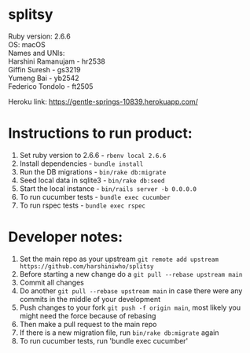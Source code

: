 # splitsy
Ruby version: 2.6.6  
OS: macOS  
Names and UNIs:  
Harshini Ramanujam - hr2538  
Giffin Suresh -  gs3219  
Yumeng Bai - yb2542  
Federico Tondolo - ft2505  

Heroku link: https://gentle-springs-10839.herokuapp.com/

# Instructions to run product:
1. Set ruby version to 2.6.6 - `rbenv local 2.6.6`
2. Install dependencies - `bundle install`
3. Run the DB migrations - `bin/rake db:migrate`
4. Seed local data in sqlite3 - `bin/rake db:seed`
5. Start the local instance - `bin/rails server -b 0.0.0.0`
6. To run cucumber tests - `bundle exec cucumber`
7. To run rspec tests - `bundle exec rspec`

# Developer notes:
1. Set the main repo as your upstream `git remote add upstream https://github.com/harshiniwho/splitsy`
2. Before starting a new change do a `git pull --rebase upstream main`
3. Commit all changes
4. Do another `git pull --rebase upstream main` in case there were any commits in the middle of your development
5. Push changes to your fork `git push -f origin main`, most likely you might need the force because of rebasing
6. Then make a pull request to the main repo 
7. If there is a new migration file, run `bin/rake db:migrate` again
8. To run cucumber tests, run 'bundle exec cucumber'